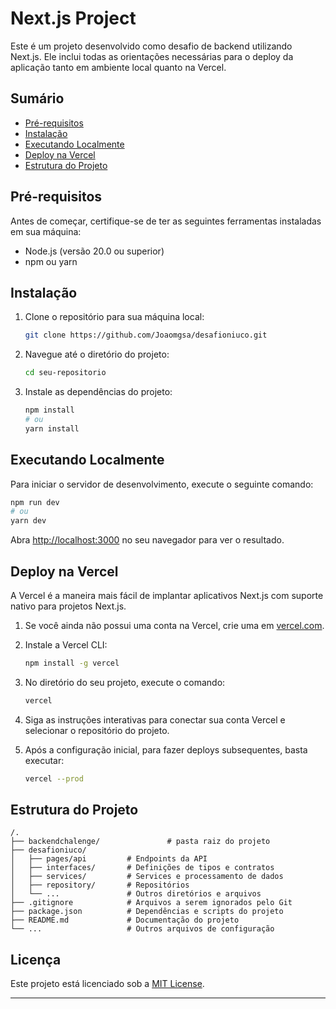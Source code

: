 # Next.js Project

Este é um projeto desenvolvido como desafio de backend utilizando Next.js. Ele inclui todas as orientações necessárias para o deploy da aplicação tanto em ambiente local quanto na Vercel.

## Sumário

- [Pré-requisitos](#pré-requisitos)
- [Instalação](#instalação)
- [Executando Localmente](#executando-localmente)
- [Deploy na Vercel](#deploy-na-vercel)
- [Estrutura do Projeto](#estrutura-do-projeto)

## Pré-requisitos

Antes de começar, certifique-se de ter as seguintes ferramentas instaladas em sua máquina:

- Node.js (versão 20.0 ou superior)
- npm ou yarn

## Instalação

1. Clone o repositório para sua máquina local:

    ```bash
    git clone https://github.com/Joaomgsa/desafioniuco.git
    ```

2. Navegue até o diretório do projeto:

    ```bash
    cd seu-repositorio
    ```

3. Instale as dependências do projeto:

    ```bash
    npm install
    # ou
    yarn install
    ```

## Executando Localmente

Para iniciar o servidor de desenvolvimento, execute o seguinte comando:

```bash
npm run dev
# ou
yarn dev
```

Abra [http://localhost:3000](http://localhost:3000) no seu navegador para ver o resultado.

## Deploy na Vercel

A Vercel é a maneira mais fácil de implantar aplicativos Next.js com suporte nativo para projetos Next.js.

1. Se você ainda não possui uma conta na Vercel, crie uma em [vercel.com](https://vercel.com).

2. Instale a Vercel CLI:

    ```bash
    npm install -g vercel
    ```

3. No diretório do seu projeto, execute o comando:

    ```bash
    vercel
    ```

4. Siga as instruções interativas para conectar sua conta Vercel e selecionar o repositório do projeto.

5. Após a configuração inicial, para fazer deploys subsequentes, basta executar:

    ```bash
    vercel --prod
    ```

## Estrutura do Projeto

```plaintext
/.
├── backendchalenge/               # pasta raiz do projeto
├── desafioniuco/
│   ├── pages/api         # Endpoints da API
│   ├── interfaces/       # Definições de tipos e contratos
│   ├── services/         # Services e processamento de dados
│   ├── repository/       # Repositórios 
│   └── ...               # Outros diretórios e arquivos
├── .gitignore            # Arquivos a serem ignorados pelo Git
├── package.json          # Dependências e scripts do projeto
├── README.md             # Documentação do projeto
└── ...                   # Outros arquivos de configuração
```

## Licença

Este projeto está licenciado sob a [MIT License](LICENSE).

---
